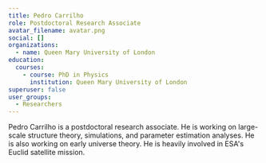 ```yaml
---
title: Pedro Carrilho
role: Postdoctoral Research Associate
avatar_filename: avatar.png
social: []
organizations:
  - name: Queen Mary University of London
education:
  courses:
    - course: PhD in Physics
      institution: Queen Mary University of London
superuser: false
user_groups:
  - Researchers
---
```

Pedro Carrilho is a postdoctoral research associate. He is working on large-scale structure theory, simulations, and parameter estimation analyses. He is also working on early universe theory. He is heavily involved in ESA's Euclid satellite mission.
